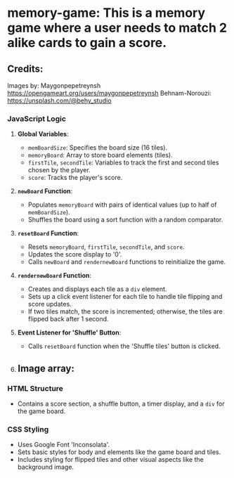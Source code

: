 # memory-game: This is a memory game where a user needs to match 2 alike cards to gain a score.

## Credits: 
Images by: 
Maygonpepetreynsh https://opengameart.org/users/maygonpepetreynsh
Behnam-Norouzi: https://unsplash.com/@behy_studio

### JavaScript Logic
1. **Global Variables**:
   - `memBoardSize`: Specifies the board size (16 tiles).
   - `memoryBoard`: Array to store board elements (tiles).
   - `firstTile`, `secondTile`: Variables to track the first and second tiles chosen by the player.
   - `score`: Tracks the player's score.

2. **`newBoard` Function**:
   - Populates `memoryBoard` with pairs of identical values (up to half of `memBoardSize`).
   - Shuffles the board using a sort function with a random comparator.

3. **`resetBoard` Function**:
   - Resets `memoryBoard`, `firstTile`, `secondTile`, and `score`.
   - Updates the score display to '0'.
   - Calls `newBoard` and `rendernewBoard` functions to reinitialize the game.

4. **`rendernewBoard` Function**:
   - Creates and displays each tile as a `div` element.
   - Sets up a click event listener for each tile to handle tile flipping and score updates.
   - If two tiles match, the score is incremented; otherwise, the tiles are flipped back after 1 second.

5. **Event Listener for 'Shuffle' Button**:
   - Calls `resetBoard` function when the 'Shuffle tiles' button is clicked.

6. **Image array**:
   -

### HTML Structure
- Contains a score section, a shuffle button, a timer display, and a `div` for the game board.

### CSS Styling
- Uses Google Font 'Inconsolata'.
- Sets basic styles for body and elements like the game board and tiles.
- Includes styling for flipped tiles and other visual aspects like the background image.
